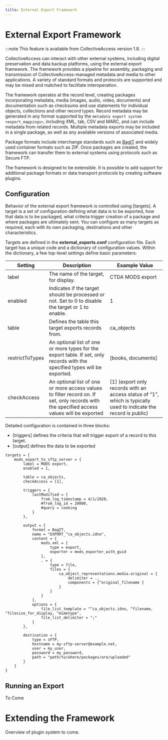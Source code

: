 ```yaml
---
title: External Export Framework
---
```


# External Export Framework

:::note
This feature is available from CollectiveAccess version 1.8.
:::

CollectiveAccess can interact with other external systems, including
digital preservation and data backup platforms, using the external
export framework. The framework provides a pipeline for assembly,
packaging and transmission of CollectiveAccess-managed metadata and
media to other applications. A variety of standard formats and protocols
are supported and may be mixed and matched to facilitate interoperation.

The framework operates at the record level, creating packages
incorporating metadata, media (images, audio, video, documents) and
documentation such as checksums and use statements for individual
objects, collections and other record types. Record metadata may be
generated in any format supported by the
`metadata export system <export_mappings>`, including XML, tab, CSV and MARC, and can include metadata
from related records. Multiple metadata exports may be included in a
single package, as well as any available versions of associated media.

Package formats include interchange standards such as
[BagIT](https://en.wikipedia.org/wiki/BagIt) and widely used container
formats such as ZIP. Once packages are created, the framework can
transfer them to external systems using protocols such as Secure FTP.

The framework is designed to be extensible. It is possible to add
support for additional package formats or data transport protocols by
creating software plugins.

## Configuration

Behavior of the external export framework is controlled using
[targets]. A target is a set of configuration defining what
data is to be exported, how that data is to be packaged, what criteria
trigger creation of a package and where packages are ultimately sent.
You can configure as many targets as required, each with its own
packaging, destinations and other characteristics.

Targets are defined in the **external_exports.conf**
configuration file. Each target has a unique code and a dictionary of
configuration values. Within the dictionary, a few top-level settings
define basic parameters:

| Setting | Description | Example Value
|----|----|----|
| label|The name of the target, for display.|CTDA MODS export|
|enabled|Indicates if the target should be processed or not. Set to 0 to disable the target or 1 to enable.|1|
|table|Defines the table this target exports records from.|ca_objects|
|restrictToTypes|An optional list of one or more types for the export table. If set, only records with the specified types will be exported.|[books, documents]|
|checkAccess|An optional list of one or more access values to filter record on. If set, only records with the specified access values will be exported|[1] (export only records with an access status of “1”, which is typically used to indicate the record is public)|

Detailed configuration is contained in three blocks:

-   [triggers] defines the criteria that will trigger export
    of a record to this target.
-   [output] defines the data to be exported

``` none
targets = {
    mods_export_to_sftp_server = {
        label = MODS export,
        enabled = 1,

        table = ca_objects,
        checkAccess = [1],

        triggers = {
            lastModified = {
                from_log_timestamp = 4/1/2020,
                #from_log_id = 20000,
                #query = cooking
            }
        },

        output = {
            format = BagIT,
            name = "EXPORT_^ca_objects.idno",
            content = {
                mods.xml = {
                    type = export,
                    exporter = mods_exporter_with_guid
                },
                . = {
                    type = file,
                    files = {
                        ca_object_representations.media.original = {
                            delimiter = .,
                            components = {^original_filename }
                        }
                    }
                }
            },
            options = {
                file_list_template = "^ca_objects.idno, ^filename, ^filesize_for_display, ^mimetype",
                file_list_delimiter = ";"
            }
        },

        destination = {
            type = sFTP,
            hostname = my-sftp-server@example.net,
            user = my_user,
            password = my_password,
            path = "path/to/where/packages/are/uploaded"
        }
    }
}
```

## Running an Export

To Come

# Extending the Framework

Overview of plugin system to come.
